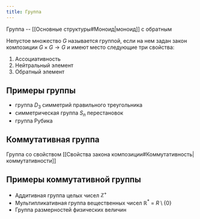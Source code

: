 ```yaml
---
title: Группа
---
```


Группа -- [[Основные структуры#Моноид|моноид]] с обратным

Непустое множество $G$ называется группой, если на нем задан закон композиции
$G \times G \rightarrow G$ и имеют место следующие три свойства:
1. Ассоциативность
2. Нейтральный элемент
3. Обратный элемент

## Примеры группы
- группа $D_3$ симметрий правильного треугольника
- симметрическая группа $S_n$ перестановок
- группа Рубика

## Коммутативная группа
Группа со свойством [[Свойства закона композиции#Коммутативность|коммутативности]]

## Примеры коммутативной группы
- Аддитивная группа целых чисел $\mathbb{Z}^{+}$
- Мультипликативная группа вещественных чисел $\mathbb{R}^{*}$ = $R \setminus \{0\}$
- Группа размерностей физических величин
